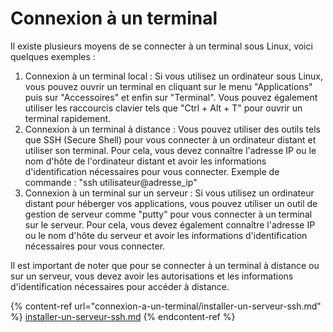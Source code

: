 # Connexion à un terminal

Il existe plusieurs moyens de se connecter à un terminal sous Linux, voici quelques exemples :

1. Connexion à un terminal local : Si vous utilisez un ordinateur sous Linux, vous pouvez ouvrir un terminal en cliquant sur le menu "Applications" puis sur "Accessoires" et enfin sur "Terminal". Vous pouvez également utiliser les raccourcis clavier tels que "Ctrl + Alt + T" pour ouvrir un terminal rapidement.
2. Connexion à un terminal à distance : Vous pouvez utiliser des outils tels que SSH (Secure Shell) pour vous connecter à un ordinateur distant et utiliser son terminal. Pour cela, vous devez connaître l'adresse IP ou le nom d'hôte de l'ordinateur distant et avoir les informations d'identification nécessaires pour vous connecter. Exemple de commande : "ssh utilisateur@adresse\_ip"
3. Connexion à un terminal sur un serveur : Si vous utilisez un ordinateur distant pour héberger vos applications, vous pouvez utiliser un outil de gestion de serveur comme "putty" pour vous connecter à un terminal sur le serveur. Pour cela, vous devez également connaître l'adresse IP ou le nom d'hôte du serveur et avoir les informations d'identification nécessaires pour vous connecter.

Il est important de noter que pour se connecter à un terminal à distance ou sur un serveur, vous devez avoir les autorisations et les informations d'identification nécessaires pour accéder à distance.

{% content-ref url="connexion-a-un-terminal/installer-un-serveur-ssh.md" %}
[installer-un-serveur-ssh.md](connexion-a-un-terminal/installer-un-serveur-ssh.md)
{% endcontent-ref %}
